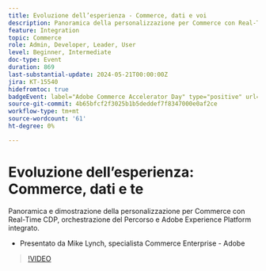 ```yaml
---
title: Evoluzione dell’esperienza - Commerce, dati e voi
description: Panoramica della personalizzazione per Commerce con Real-Time CDP, dell’orchestrazione del Percorso e del Adobe Experience Platform integrato.
feature: Integration
topic: Commerce
role: Admin, Developer, Leader, User
level: Beginner, Intermediate
doc-type: Event
duration: 869
last-substantial-update: 2024-05-21T00:00:00Z
jira: KT-15540
hidefromtoc: true
badgeEvent: label="Adobe Commerce Accelerator Day" type="positive" url="https://experienceleague.adobe.com/en/docs/events/apac-commerce-recordings/2024/accelerator-day/overview.html"
source-git-commit: 4b65bfcf2f3025b1b5deddef7f8347000e0af2ce
workflow-type: tm+mt
source-wordcount: '61'
ht-degree: 0%

---
```



# Evoluzione dell’esperienza: Commerce, dati e te

Panoramica e dimostrazione della personalizzazione per Commerce con Real-Time CDP, orchestrazione del Percorso e Adobe Experience Platform integrato.

+ Presentato da Mike Lynch, specialista Commerce Enterprise - Adobe

>[!VIDEO](https://video.tv.adobe.com/v/3429266/?learn=on)
